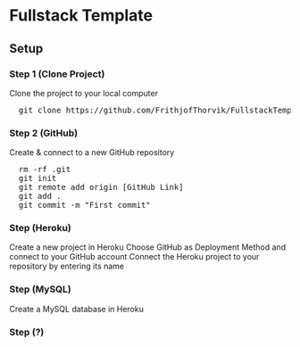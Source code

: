 # Fullstack Template

## Setup

### Step 1 (Clone Project)

Clone the project to your local computer

<pre>
  git clone https://github.com/FrithjofThorvik/FullstackTemplate.git
</pre>

### Step 2 (GitHub)

Create & connect to a new GitHub repository

<pre>
  rm -rf .git
  git init
  git remote add origin [GitHub Link]
  git add .
  git commit -m "First commit"
</pre>

### Step (Heroku)

Create a new project in Heroku
Choose GitHub as Deployment Method and connect to your GitHub account
Connect the Heroku project to your repository by entering its name

### Step (MySQL)

Create a MySQL database in Heroku

### Step (?)
